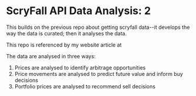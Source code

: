 # ScryFall API Data Analysis: 2
This builds on the previous repo about getting scryfall data--it develops the way the data is curated; then it analyses the data.

This repo is referenced by my website article at 

The data are analysed in three ways:

1. Prices are analysed to identify arbitrage opportunities
2. Price movements are analysed to predict future value and inform buy decisions
3. Portfolio prices are analysed to recommend sell decisions


